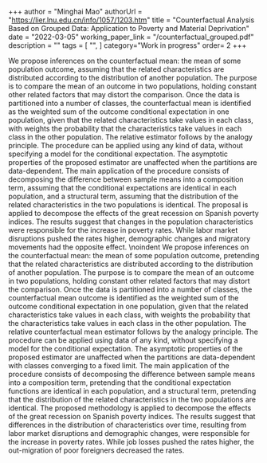 +++
author = "Minghai Mao"
authorUrl = "https://lier.lnu.edu.cn/info/1057/1203.htm"
title = "Counterfactual Analysis Based on Grouped Data: Application to Poverty and Material Deprivation"
date = "2022-03-05"
working_paper_link  = "/counterfactual_grouped.pdf" 
description = ""
tags = [
    "",
]
category="Work in progress"
order= 2
+++

We propose inferences on the counterfactual mean: the mean of some population outcome, assuming that the related characteristics are distributed according to the distribution of another population. The purpose is to compare the mean of an outcome in two populations, holding constant other related factors that may distort the comparison. Once the data is partitioned into a number of classes, the counterfactual mean is identified as the weighted sum of the outcome conditional expectation in one population, given that the related characteristics take values in each class, with weights the probability that the characteristics take values in each class in the other population. The relative estimator follows by the analogy principle. The procedure can be applied using any kind of data, without specifying a model for the conditional expectation. The asymptotic properties of the proposed estimator are unaffected when the partitions are data-dependent. The main application of the procedure consists of decomposing the difference between sample means into a composition term, assuming that the conditional expectations are identical in each population, and a structural term, assuming that the distribution of the related characteristics in the two populations is identical. The proposal is applied to decompose the effects of the great recession on Spanish poverty indices. The results suggest that changes in the population characteristics were responsible for the increase in poverty rates. While labor market disruptions pushed the rates higher, demographic changes and migratory movements had the opposite effect.
\noindent We propose inferences on the counterfactual mean: the mean of some population outcome, pretending that the related characteristics are distributed according to the distribution of another population. The purpose is to compare the mean of an outcome in two populations, holding constant other related factors that may distort the comparison. Once the data is partitioned into a number of classes, the counterfactual mean outcome is identified as the weighted sum of the outcome conditional expectation in one population, given that the related characteristics take values in each class, with weights the probability that the characteristics take values in each class in the other population. The relative counterfactual mean estimator follows by the analogy principle. The procedure can be applied using data of any kind, without specifying a model for the conditional expectation. The asymptotic properties of the proposed estimator are unaffected when the partitions are data-dependent with classes converging to a fixed limit. The main application of the procedure consists of decomposing the difference between sample means into a composition term, pretending that the conditional expectation functions are identical in each population, and a structural term, pretending that the distribution of the related characteristics in the two populations are identical. The proposed methodology is applied to decompose the effects of the great recession on Spanish poverty indices. The results suggest that differences in the distribution of characteristics over time, resulting from labor market disruptions and demographic changes, were responsible for the increase in poverty rates. While job losses pushed the rates higher, the out-migration of poor foreigners decreased the rates.